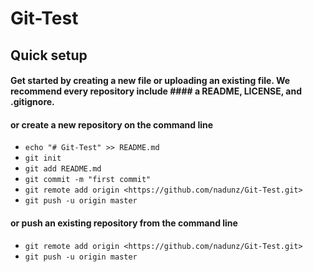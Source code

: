 # Git-Test

## Quick setup

#### Get started by creating a new file or uploading an existing file. We recommend every repository include #### a README, LICENSE, and .gitignore.

#### or create a new repository on the command line

- `echo "# Git-Test" >> README.md`
- `git init`
- `git add README.md`
- `git commit -m "first commit"`
- `git remote add origin <https://github.com/nadunz/Git-Test.git>`
- `git push -u origin master`

#### or push an existing repository from the command line

- `git remote add origin <https://github.com/nadunz/Git-Test.git>`
- `git push -u origin master`
